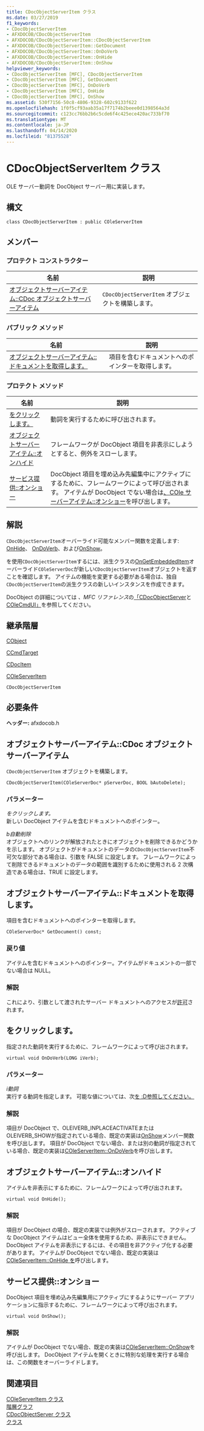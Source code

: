 ```yaml
---
title: CDocObjectServerItem クラス
ms.date: 03/27/2019
f1_keywords:
- CDocObjectServerItem
- AFXDOCOB/CDocObjectServerItem
- AFXDOCOB/CDocObjectServerItem::CDocObjectServerItem
- AFXDOCOB/CDocObjectServerItem::GetDocument
- AFXDOCOB/CDocObjectServerItem::OnDoVerb
- AFXDOCOB/CDocObjectServerItem::OnHide
- AFXDOCOB/CDocObjectServerItem::OnShow
helpviewer_keywords:
- CDocObjectServerItem [MFC], CDocObjectServerItem
- CDocObjectServerItem [MFC], GetDocument
- CDocObjectServerItem [MFC], OnDoVerb
- CDocObjectServerItem [MFC], OnHide
- CDocObjectServerItem [MFC], OnShow
ms.assetid: 530f7156-50c8-4806-9328-602c9133f622
ms.openlocfilehash: 1f0f5cf93aab35a17f7174b2beee0d1398564a3d
ms.sourcegitcommit: c123cc76bb2b6c5cde6f4c425ece420ac733bf70
ms.translationtype: MT
ms.contentlocale: ja-JP
ms.lasthandoff: 04/14/2020
ms.locfileid: "81375528"
---
```

# <a name="cdocobjectserveritem-class"></a>CDocObjectServerItem クラス

OLE サーバー動詞を DocObject サーバー用に実装します。

## <a name="syntax"></a>構文

```
class CDocObjectServerItem : public COleServerItem
```

## <a name="members"></a>メンバー

### <a name="protected-constructors"></a>プロテクト コンストラクター

|名前|説明|
|----------|-----------------|
|[オブジェクトサーバーアイテム::CDoc オブジェクトサーバーアイテム](#cdocobjectserveritem)|`CDocObjectServerItem` オブジェクトを構築します。|

### <a name="public-methods"></a>パブリック メソッド

|名前|説明|
|----------|-----------------|
|[オブジェクトサーバーアイテム::ドキュメントを取得します。](#getdocument)|項目を含むドキュメントへのポインターを取得します。|

### <a name="protected-methods"></a>プロテクト メソッド

|名前|説明|
|----------|-----------------|
|[をクリックします。](#ondoverb)|動詞を実行するために呼び出されます。|
|[オブジェクトサーバーアイテム::オンハイド](#onhide)|フレームワークが DocObject 項目を非表示にしようとすると、例外をスローします。|
|[サービス提供::オンショー](#onshow)|DocObject 項目を埋め込み先編集中にアクティブにするために、フレームワークによって呼び出されます。 アイテムが DocObject でない場合は[、COle サーバーアイテム::オンショー](../../mfc/reference/coleserveritem-class.md#onshow)を呼び出します。|

## <a name="remarks"></a>解説

`CDocObjectServerItem`オーバーライド可能なメンバー関数を定義します: [OnHide](#onhide)、 [OnDoVerb](#ondoverb)、および[OnShow](#onshow)。

を使用`CDocObjectServerItem`するには、派生クラスの[OnGetEmbeddedItem](../../mfc/reference/coleserverdoc-class.md#ongetembeddeditem)オーバーライド`COleServerDoc`が新しい`CDocObjectServerItem`オブジェクトを返すことを確認します。 アイテムの機能を変更する必要がある場合は、独自`CDocObjectServerItem`の派生クラスの新しいインスタンスを作成できます。

DocObject の詳細については *、MFC リファレンス*の[「CDocObjectServer](../../mfc/reference/cdocobjectserver-class.md)と[COleCmdUI」](../../mfc/reference/colecmdui-class.md)を参照してください。

## <a name="inheritance-hierarchy"></a>継承階層

[CObject](../../mfc/reference/cobject-class.md)

[CCmdTarget](../../mfc/reference/ccmdtarget-class.md)

[CDocItem](../../mfc/reference/cdocitem-class.md)

[COleServerItem](../../mfc/reference/coleserveritem-class.md)

`CDocObjectServerItem`

## <a name="requirements"></a>必要条件

**ヘッダー:** afxdocob.h

## <a name="cdocobjectserveritemcdocobjectserveritem"></a><a name="cdocobjectserveritem"></a>オブジェクトサーバーアイテム::CDoc オブジェクトサーバーアイテム

`CDocObjectServerItem` オブジェクトを構築します。

```
CDocObjectServerItem(COleServerDoc* pServerDoc, BOOL bAutoDelete);
```

### <a name="parameters"></a>パラメーター

*をクリックします。*<br/>
新しい DocObject アイテムを含むドキュメントへのポインター。

*b自動削除*<br/>
オブジェクトへのリンクが解放されたときにオブジェクトを削除できるかどうかを示します。 オブジェクトがドキュメントのデータの`CDocObjectServerItem`不可欠な部分である場合は、引数を FALSE に設定します。 フレームワークによって削除できるドキュメントのデータの範囲を識別するために使用される 2 次構造である場合は、TRUE に設定します。

## <a name="cdocobjectserveritemgetdocument"></a><a name="getdocument"></a>オブジェクトサーバーアイテム::ドキュメントを取得します。

項目を含むドキュメントへのポインターを取得します。

```
COleServerDoc* GetDocument() const;
```

### <a name="return-value"></a>戻り値

アイテムを含むドキュメントへのポインター。アイテムがドキュメントの一部でない場合は NULL。

### <a name="remarks"></a>解説

これにより、引数として渡されたサーバー ドキュメントへのアクセスが[許可](#cdocobjectserveritem)されます。

## <a name="cdocobjectserveritemondoverb"></a><a name="ondoverb"></a>をクリックします。

指定された動詞を実行するために、フレームワークによって呼び出されます。

```
virtual void OnDoVerb(LONG iVerb);
```

### <a name="parameters"></a>パラメーター

*i動詞*<br/>
実行する動詞を指定します。 可能な値については、次[を :D参照してください。](/windows/win32/api/oleidl/nf-oleidl-ioleobject-doverb)

### <a name="remarks"></a>解説

項目が DocObject で、OLEIVERB_INPLACEACTIVATEまたはOLEIVERB_SHOWが指定されている場合、既定の実装は[OnShow](#onshow)メンバー関数を呼び出します。 項目が DocObject でない場合、または別の動詞が指定されている場合、既定の実装は[COleServerItem::OnDoVerb](../../mfc/reference/coleserveritem-class.md#ondoverb)を呼び出します。

## <a name="cdocobjectserveritemonhide"></a><a name="onhide"></a>オブジェクトサーバーアイテム::オンハイド

アイテムを非表示にするために、フレームワークによって呼び出されます。

```
virtual void OnHide();
```

### <a name="remarks"></a>解説

項目が DocObject の場合、既定の実装では例外がスローされます。 アクティブな DocObject アイテムはビュー全体を使用するため、非表示にできません。 DocObject アイテムを非表示にするには、その項目を非アクティブ化する必要があります。 アイテムが DocObject でない場合、既定の実装は[COleServerItem::OnHide を](../../mfc/reference/coleserveritem-class.md#onhide)呼び出します。

## <a name="cdocobjectserveritemonshow"></a><a name="onshow"></a>サービス提供::オンショー

DocObject 項目を埋め込み先編集用にアクティブにするようにサーバー アプリケーションに指示するために、フレームワークによって呼び出されます。

```
virtual void OnShow();
```

### <a name="remarks"></a>解説

アイテムが DocObject でない場合、既定の実装は[COleServerItem::OnShow](../../mfc/reference/coleserveritem-class.md#onopen)を呼び出します。 DocObject アイテムを開くときに特別な処理を実行する場合は、この関数をオーバーライドします。

## <a name="see-also"></a>関連項目

[COleServerItem クラス](../../mfc/reference/coleserveritem-class.md)<br/>
[階層グラフ](../../mfc/hierarchy-chart.md)<br/>
[CDocObjectServer クラス](../../mfc/reference/cdocobjectserver-class.md)<br/>
[クラス](../../mfc/reference/coledocobjectitem-class.md)
